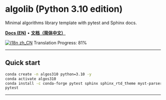 # algolib (Python 3.10 edition)

Minimal algorithms library template with pytest and Sphinx docs.

[**Docs (EN)**](https://HidekiHokuto.github.io/algolib/en/) • [**文档（简体中文）**](https://HidekiHokuto.github.io/algolib/zh/)

<!-- i18n-progress:start -->
[![i18n zh_CN](https://img.shields.io/badge/i18n%20zh--CN-81%25-blue)](https://HidekiHokuto.github.io/algolib/zh/)
Translation Progress: 81%
<!-- i18n-progress:end -->

---

## Quick start
```bash
conda create -n algos310 python=3.10 -y
conda activate algos310
conda install -c conda-forge pytest sphinx sphinx_rtd_theme myst-parser -y
pytest
```

---

